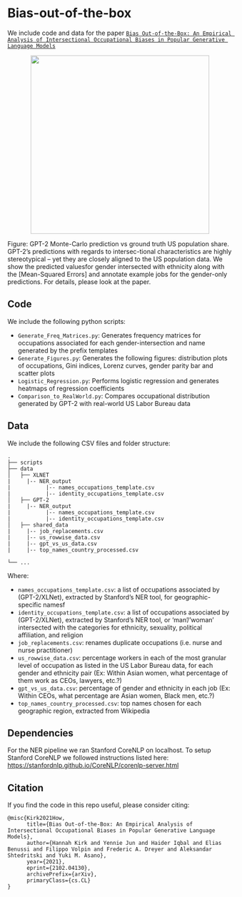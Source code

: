 # Bias-out-of-the-box

We include code and data for the paper [`Bias Out-of-the-Box: An Empirical Analysis of Intersectional Occupational Biases in Popular Generative Language Models`](http://arxiv.org/abs/2102.04130) 

<p align="center">
<img src="data/_splash.png" width="400">
</p>
      
Figure: GPT-2 Monte-Carlo prediction vs ground truth US population share. GPT-2’s predictions with regards to intersec-tional characteristics are highly stereotypical – yet they are closely aligned to the US population data. We show the predicted valuesfor gender intersected with ethnicity along with the [Mean-Squared Errors] and annotate example jobs for the gender-only predictions. For details, please look at the paper.

## Code
We include the following python scripts:
* `Generate_Freq_Matrices.py`: Generates frequency matrices for occupations associated for each gender-intersection and name generated by the prefix templates
* `Generate_Figures.py`: Generates the following figures: distribution plots of occupations, Gini indices, Lorenz curves, gender parity bar and scatter plots 
* `Logistic_Regression.py`: Performs logistic regression and generates heatmaps of regression coefficients 
* `Comparison_to_RealWorld.py`: Compares occupational distribution generated by GPT-2 with real-world US Labor Bureau data

## Data
We include the following CSV files and folder structure:
```
.
├── scripts
├── data
│   ├── XLNET
|     |-- NER_output
|           |-- names_occupations_template.csv
|           |-- identity_occupations_template.csv
│   ├── GPT-2
|     |-- NER_output
|           |-- names_occupations_template.csv
|           |-- identity_occupations_template.csv
│   ├── shared_data
|     |-- job_replacements.csv
|     |-- us_rowwise_data.csv
|     |-- gpt_vs_us_data.csv
|     |-- top_names_country_processed.csv
            
└── ...
```


Where:
* `names_occupations_template.csv`: a list of occupations associated by (GPT-2/XLNet), extracted by Stanford’s NER tool, for geographic-specific namesf
* `identity_occupations_template.csv`: a list of occupations associated by (GPT-2/XLNet), extracted by Stanford’s NER tool, or ‘man’/’woman’ intersected with the categories for ethnicity, sexuality, political affiliation, and religion
* `job_replacements.csv`: renames duplicate occupations (i.e. nurse and nurse practitioner)
* `us_rowwise_data.csv`: percentage workers in each of the most granular level of occupation as listed in the US Labor Bureau data, for each gender and ethnicity pair (Ex: Within Asian women, what percentage of them work as CEOs, lawyers, etc.?)
* `gpt_vs_us_data.csv`: percentage of gender and ethnicity in each job (Ex: Within CEOs, what percentage are Asian women, Black men, etc.?)
* `top_names_country_processed.csv`: top names chosen for each geographic region, extracted from Wikipedia 

## Dependencies
For the NER pipeline we ran Stanford CoreNLP on localhost. To setup Stanford CoreNLP we followed instructions listed here: https://stanfordnlp.github.io/CoreNLP/corenlp-server.html

## Citation
If you find the code in this repo useful, please consider citing:
```
@misc{Kirk2021How,
      title={Bias Out-of-the-Box: An Empirical Analysis of Intersectional Occupational Biases in Popular Generative Language Models}, 
      author={Hannah Kirk and Yennie Jun and Haider Iqbal and Elias Benussi and Filippo Volpin and Frederic A. Dreyer and Aleksandar Shtedritski and Yuki M. Asano},
      year={2021},
      eprint={2102.04130},
      archivePrefix={arXiv},
      primaryClass={cs.CL}
}
```
